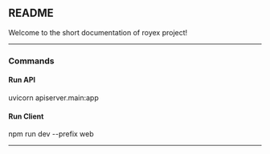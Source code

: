 ## README

Welcome to the short documentation of royex project!

----

### Commands
#### Run API
uvicorn apiserver.main:app

#### Run Client
npm run dev --prefix web

----
